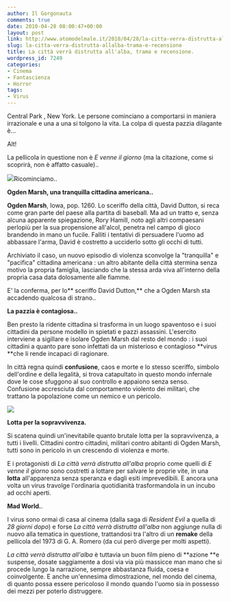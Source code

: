 ```yaml
---
author: Il Gorgonauta
comments: true
date: 2010-04-28 08:00:47+00:00
layout: post
link: http://www.atomodelmale.it/2010/04/28/la-citta-verra-distrutta-allalba-trama-e-recensione/
slug: la-citta-verra-distrutta-allalba-trama-e-recensione
title: La città verrà distrutta all'alba, trama e recensione.
wordpress_id: 7249
categories:
- Cinema
- Fantascienza
- Horror
tags:
- Virus
---
```


Central Park , New York. Le persone cominciano a comportarsi in maniera irrazionale e una a una si tolgono la vita. La colpa di questa pazzia dilagante è...

Alt!

La pellicola in questione non è _E venne il giorno_ (ma la citazione, come si scoprirà, non è affatto casuale)..

[![](http://www.atomodelmale.it/wp-content/uploads/2010/04/La-Città-verrà-distrutta-allalba-207x300.jpg)](http://www.atomodelmale.it/wp-content/uploads/2010/04/La-Città-verrà-distrutta-allalba.jpg)Ricominciamo..

**Ogden Marsh, una tranquilla cittadina americana..**

**Ogden Marsh**, Iowa, pop. 1260. Lo sceriffo della città, David Dutton, si reca come gran parte del paese alla partita di baseball. Ma ad un tratto e, senza alcuna apparente spiegazione, Rory Hamill, noto agli altri compaesani perlopiù per la sua propensione all'alcol, penetra nel campo di gioco brandendo in mano un fucile. Falliti i tentativi di persuadere l'uomo ad abbassare l'arma, David è costretto a ucciderlo sotto gli occhi di tutti.

Archiviato il caso, un nuovo episodio di violenza sconvolge la "tranquilla" e "pacifica" cittadina americana : un altro abitante della città stermina senza motivo la propria famiglia, lasciando che la stessa arda viva all'interno della propria casa data dolosamente alle fiamme.

E' la conferma,  per lo** sceriffo David Dutton,** che a Ogden Marsh sta accadendo qualcosa di strano..<!-- more -->



**La pazzia è contagiosa..**

Ben presto la ridente cittadina si trasforma in un luogo spaventoso e i suoi cittadini da persone modello in spietati e pazzi assassini. L'esercito interviene a sigillare e isolare Ogden Marsh dal resto del mondo : i suoi cittadini a quanto pare sono infettati da un misterioso e contagioso **virus **che li rende incapaci di ragionare.

In città regna quindi **confusione**, caos e morte e lo stesso sceriffo, simbolo dell'ordine e della legalità, si trova catapultato in questo mondo infernale dove le cose sfuggono al suo controllo e appaiono senza senso. Confusione accresciuta dal comportamento violento dei militari, che trattano la popolazione come un nemico e un pericolo.


[![](http://www.atomodelmale.it/wp-content/uploads/2010/04/La-città-verrà-distrutta-allalba-300x157.jpg)](http://www.atomodelmale.it/wp-content/uploads/2010/04/La-città-verrà-distrutta-allalba.jpg)


**Lotta per la sopravvivenza.**

Si scatena quindi un'inevitabile quanto brutale lotta per la sopravvivenza, a tutti i livelli. Cittadini contro cittadini, militari contro abitanti di Ogden Marsh, tutti sono in pericolo in un crescendo di violenza e morte.

E i protagonisti di _La città verrà distrutta all'alba_ proprio come quelli di _E venne il giorno_ sono costretti a lottare per salvare le proprie vite, in una **lotta** all'apparenza senza speranza e dagli esiti imprevedibili. E ancora una volta un virus travolge l'ordinaria quotidianità trasformandola in un incubo ad occhi aperti.

**Mad World.**.

I virus sono ormai di casa al cinema (dalla saga di _Resident Evil_ a quella di _28 giorni dopo_) e forse _La città verrà distrutta all'alba_ non aggiunge nulla di nuovo alla tematica in questione, trattandosi tra l'altro di un **remake** della pellicola del 1973 di G. A. Romero (da cui però diverge per molti aspetti).

_La città verrà distrutta all'alba_ è tuttavia un buon film pieno di **azione **e suspense, dosate saggiamente a dosi via via più massicce man mano che si procede lungo la narrazione, sempre abbastanza fluida, coesa e coinvolgente. E anche un'ennesima dimostrazione, nel mondo del cinema, di quanto possa essere pericoloso il mondo quando l'uomo sia in possesso dei mezzi per poterlo distruggere.
